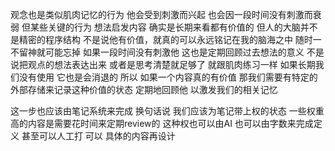 观念也是类似肌肉记忆的行为 他会受到刺激而兴起 也会因一段时间没有刺激而衰弱 但某些关键的行为 想法启发内容 确实是长期来看都有价值的
但人的大脑并不是精密的程序结构 不是说他有价值，就真的可以永远铭记在我的脑海之中 随时一不留神就可能忘掉 如果一段时间没有刺激他
这也是定期回顾过去想法的意义 不是说把观点的想法表达出来 或者是思考清楚就足够了 就跟肌肉练习一样 如果长期我们没有使用 它也是会消退的
所以 如果一个内容真的有价值 那我们需要有特定的外部存储来记录这种价值的状态 定期地回顾他 以激发我们的相关记忆

这一步也应该由笔记系统来完成 换句话说 我们应该为笔记带上权的状态 一些权重高的内容是需要花时间来定期review的
这种权也可以由AI 也可以由字数来完成定义 甚至可以人工打 可以 具体的内容再设计